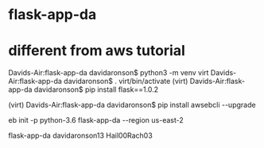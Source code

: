 # flask-app-da
# different from aws tutorial
Davids-Air:flask-app-da davidaronson$ python3 -m venv virt
Davids-Air:flask-app-da davidaronson$ . virt/bin/activate
(virt) Davids-Air:flask-app-da davidaronson$ pip install flask==1.0.2

(virt) Davids-Air:flask-app-da davidaronson$ pip install awsebcli --upgrade

eb init -p python-3.6 flask-app-da --region us-east-2


flask-app-da
davidaronson13
Hail00Rach03
